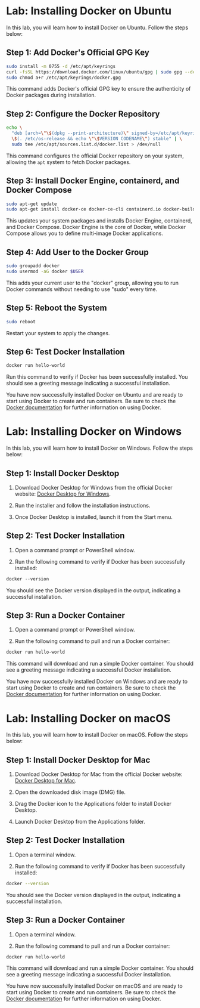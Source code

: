 # Lab: Installing Docker on Ubuntu

In this lab, you will learn how to install Docker on Ubuntu. Follow the steps below:

## Step 1: Add Docker's Official GPG Key

```bash
sudo install -m 0755 -d /etc/apt/keyrings
curl -fsSL https://download.docker.com/linux/ubuntu/gpg | sudo gpg --dearmor -o /etc/apt/keyrings/docker.gpg
sudo chmod a+r /etc/apt/keyrings/docker.gpg
```

This command adds Docker's official GPG key to ensure the authenticity of Docker packages during installation.

## Step 2: Configure the Docker Repository

```bash
echo \
  "deb [arch=\"\$(dpkg --print-architecture)\" signed-by=/etc/apt/keyrings/docker.gpg] https://download.docker.com/linux/ubuntu \
  \$(. /etc/os-release && echo \"\$VERSION_CODENAME\") stable" | \
  sudo tee /etc/apt/sources.list.d/docker.list > /dev/null
```

This command configures the official Docker repository on your system, allowing the `apt` system to fetch Docker packages.

## Step 3: Install Docker Engine, containerd, and Docker Compose

```bash
sudo apt-get update
sudo apt-get install docker-ce docker-ce-cli containerd.io docker-buildx-plugin docker-compose-plugin
```

This updates your system packages and installs Docker Engine, containerd, and Docker Compose. Docker Engine is the core of Docker, while Docker Compose allows you to define multi-image Docker applications.

## Step 4: Add User to the Docker Group

```bash
sudo groupadd docker
sudo usermod -aG docker $USER
```

This adds your current user to the "docker" group, allowing you to run Docker commands without needing to use "sudo" every time.

## Step 5: Reboot the System

```bash
sudo reboot
```

Restart your system to apply the changes.

## Step 6: Test Docker Installation

```bash
docker run hello-world
```

Run this command to verify if Docker has been successfully installed. You should see a greeting message indicating a successful installation.

You have now successfully installed Docker on Ubuntu and are ready to start using Docker to create and run containers. Be sure to check the [Docker documentation](https://docs.docker.com/) for further information on using Docker.

# Lab: Installing Docker on Windows

In this lab, you will learn how to install Docker on Windows. Follow the steps below:

## Step 1: Install Docker Desktop

1. Download Docker Desktop for Windows from the official Docker website: [Docker Desktop for Windows](https://www.docker.com/products/docker-desktop).

2. Run the installer and follow the installation instructions.

3. Once Docker Desktop is installed, launch it from the Start menu.

## Step 2: Test Docker Installation

1. Open a command prompt or PowerShell window.

2. Run the following command to verify if Docker has been successfully installed:

```powershell
docker --version
```

You should see the Docker version displayed in the output, indicating a successful installation.

## Step 3: Run a Docker Container

1. Open a command prompt or PowerShell window.

2. Run the following command to pull and run a Docker container:

```powershell
docker run hello-world
```

This command will download and run a simple Docker container. You should see a greeting message indicating a successful Docker installation.

You have now successfully installed Docker on Windows and are ready to start using Docker to create and run containers. Be sure to check the [Docker documentation](https://docs.docker.com/) for further information on using Docker.

# Lab: Installing Docker on macOS

In this lab, you will learn how to install Docker on macOS. Follow the steps below:

## Step 1: Install Docker Desktop for Mac

1. Download Docker Desktop for Mac from the official Docker website: [Docker Desktop for Mac](https://www.docker.com/products/docker-desktop).

2. Open the downloaded disk image (DMG) file.

3. Drag the Docker icon to the Applications folder to install Docker Desktop.

4. Launch Docker Desktop from the Applications folder.

## Step 2: Test Docker Installation

1. Open a terminal window.

2. Run the following command to verify if Docker has been successfully installed:

```bash
docker --version
```

You should see the Docker version displayed in the output, indicating a successful installation.

## Step 3: Run a Docker Container

1. Open a terminal window.

2. Run the following command to pull and run a Docker container:

```bash
docker run hello-world
```

This command will download and run a simple Docker container. You should see a greeting message indicating a successful Docker installation.

You have now successfully installed Docker on macOS and are ready to start using Docker to create and run containers. Be sure to check the [Docker documentation](https://docs.docker.com/) for further information on using Docker.
